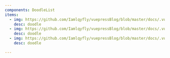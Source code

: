 ```yaml
---
components: DoodleList
items:
  - img: https://github.com/Iamlqyfly/vuepressBlog/blob/master/docs/.vuepress/public/imgs/2.jpg
    desc: doodle
  - img: https://github.com/Iamlqyfly/vuepressBlog/blob/master/docs/.vuepress/public/imgs/3.jpg
    desc: doodle
  - img: https://github.com/Iamlqyfly/vuepressBlog/blob/master/docs/.vuepress/public/imgs/4.jpg
    desc: doodle

---
```


<DoodleList />